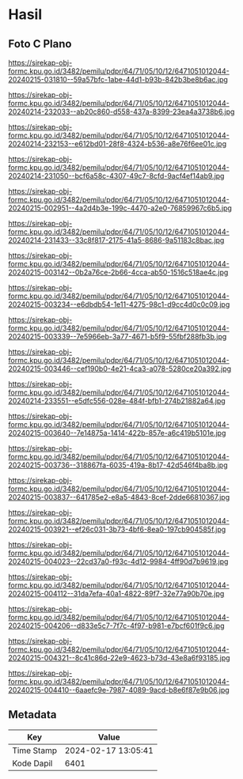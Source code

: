 # Hasil

## Foto C Plano

https://sirekap-obj-formc.kpu.go.id/3482/pemilu/pdpr/64/71/05/10/12/6471051012044-20240215-031810--59a57bfc-1abe-44d1-b93b-842b3be8b6ac.jpg

https://sirekap-obj-formc.kpu.go.id/3482/pemilu/pdpr/64/71/05/10/12/6471051012044-20240214-232033--ab20c860-d558-437a-8399-23ea4a3738b6.jpg

https://sirekap-obj-formc.kpu.go.id/3482/pemilu/pdpr/64/71/05/10/12/6471051012044-20240214-232153--e612bd01-28f8-4324-b536-a8e76f6ee01c.jpg

https://sirekap-obj-formc.kpu.go.id/3482/pemilu/pdpr/64/71/05/10/12/6471051012044-20240214-231050--bcf6a58c-4307-49c7-8cfd-9acf4ef14ab9.jpg

https://sirekap-obj-formc.kpu.go.id/3482/pemilu/pdpr/64/71/05/10/12/6471051012044-20240215-002951--4a2d4b3e-199c-4470-a2e0-76859967c6b5.jpg

https://sirekap-obj-formc.kpu.go.id/3482/pemilu/pdpr/64/71/05/10/12/6471051012044-20240214-231433--33c8f817-2175-41a5-8686-9a51183c8bac.jpg

https://sirekap-obj-formc.kpu.go.id/3482/pemilu/pdpr/64/71/05/10/12/6471051012044-20240215-003142--0b2a76ce-2b66-4cca-ab50-1516c518ae4c.jpg

https://sirekap-obj-formc.kpu.go.id/3482/pemilu/pdpr/64/71/05/10/12/6471051012044-20240215-003234--e6dbdb54-1e11-4275-98c1-d9cc4d0c0c09.jpg

https://sirekap-obj-formc.kpu.go.id/3482/pemilu/pdpr/64/71/05/10/12/6471051012044-20240215-003339--7e5966eb-3a77-4671-b5f9-55fbf288fb3b.jpg

https://sirekap-obj-formc.kpu.go.id/3482/pemilu/pdpr/64/71/05/10/12/6471051012044-20240215-003446--cef190b0-4e21-4ca3-a078-5280ce20a392.jpg

https://sirekap-obj-formc.kpu.go.id/3482/pemilu/pdpr/64/71/05/10/12/6471051012044-20240214-233551--e5dfc556-028e-484f-bfb1-274b21882a64.jpg

https://sirekap-obj-formc.kpu.go.id/3482/pemilu/pdpr/64/71/05/10/12/6471051012044-20240215-003640--7e14875a-1414-422b-857e-a6c419b5101e.jpg

https://sirekap-obj-formc.kpu.go.id/3482/pemilu/pdpr/64/71/05/10/12/6471051012044-20240215-003736--318867fa-6035-419a-8b17-42d546f4ba8b.jpg

https://sirekap-obj-formc.kpu.go.id/3482/pemilu/pdpr/64/71/05/10/12/6471051012044-20240215-003837--641785e2-e8a5-4843-8cef-2dde66810367.jpg

https://sirekap-obj-formc.kpu.go.id/3482/pemilu/pdpr/64/71/05/10/12/6471051012044-20240215-003921--ef26c031-3b73-4bf6-8ea0-197cb904585f.jpg

https://sirekap-obj-formc.kpu.go.id/3482/pemilu/pdpr/64/71/05/10/12/6471051012044-20240215-004023--22cd37a0-f93c-4d12-9984-4ff90d7b9619.jpg

https://sirekap-obj-formc.kpu.go.id/3482/pemilu/pdpr/64/71/05/10/12/6471051012044-20240215-004112--31da7efa-40a1-4822-89f7-32e77a90b70e.jpg

https://sirekap-obj-formc.kpu.go.id/3482/pemilu/pdpr/64/71/05/10/12/6471051012044-20240215-004206--d833e5c7-7f7c-4f97-b981-e7bcf601f9c6.jpg

https://sirekap-obj-formc.kpu.go.id/3482/pemilu/pdpr/64/71/05/10/12/6471051012044-20240215-004321--8c41c86d-22e9-4623-b73d-43e8a6f93185.jpg

https://sirekap-obj-formc.kpu.go.id/3482/pemilu/pdpr/64/71/05/10/12/6471051012044-20240215-004410--6aaefc9e-7987-4089-9acd-b8e6f87e9b06.jpg


## Metadata

| Key        | Value               |
| ---------- | ------------------- |
| Time Stamp | 2024-02-17 13:05:41 |
| Kode Dapil | 6401                |



